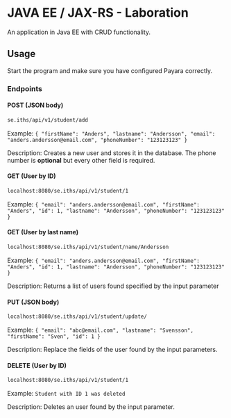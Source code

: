 # JAVA EE / JAX-RS - Laboration

An application in Java EE with CRUD functionality.

## Usage
Start the program and make sure you have configured Payara correctly.

### Endpoints
#### POST (JSON body)
``` md
se.iths/api/v1/student/add
```
Example: ```{
	"firstName": "Anders",
	"lastname": "Andersson",
	"email": "anders.andersson@email.com",
	"phoneNumber": "123123123"
}```

Description: Creates a new user and stores it in the database. The phone number is **optional** but every other field is required.
#### GET (User by ID)
``` md
localhost:8080/se.iths/api/v1/student/1
```
Example: ```{
  "email": "anders.andersson@email.com",
  "firstName": "Anders",
  "id": 1,
  "lastname": "Andersson",
  "phoneNumber": "123123123"
}```

#### GET (User by last name)
``` md
localhost:8080/se.iths/api/v1/student/name/Andersson
```
Example: ```{
  "email": "anders.andersson@email.com",
  "firstName": "Anders",
  "id": 1,
  "lastname": "Andersson",
  "phoneNumber": "123123123"
}```

Description: Returns a list of users found specified by the input parameter

#### PUT (JSON body)
``` md
localhost:8080/se.iths/api/v1/student/update/
```
Example: ```{
  "email": "abc@email.com",
"lastname": "Svensson",
"firstName": "Sven",
"id": 1
}```

Description: Replace the fields of the user found by the input parameters.

#### DELETE (User by ID)
``` md
localhost:8080/se.iths/api/v1/student/1
```
Example: ```Student with ID 1 was deleted```

Description: Deletes an user found by the input parameter.


